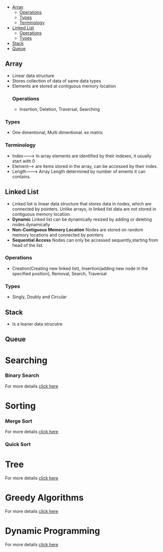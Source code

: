 - [Array](#array)
   - [Operations](#operations)
   - [Types](#types)
   - [Terminology](#terminology)
- [Linked List](#linked-list)
   - [Operations](#operations)
   - [Types](#types)
- [Stack](#stack)
- [Queue](#queue)


## Array
- Linear data structure
- Stores collection of data of same data types
- Elements are stored at contiguous memory location
  ### Operations
  - Insertion, Deletion, Traversal, Searching
 ### Types
 - One dimentional, Multi dimentional. ex matrix
### Terminology
- Index---> In array elements are identified by their indexes, it usually start with 0
- Element--> are items stored in the array, can be accessed by their index.
- Length---> Array Length determined by number of ements it can contains.
  
## Linked List
- Linked list is linear data structure that stores data in nodes, which are connected by pointers. Unlike arrays, in linked list data are not stored in contiguous memory location.
- **Dynamic** Linked list can be dynamically resized by adding or deleting nodes dynamically
- **Non-Contiguous Memory Location** Nodes are stored on random memory locations and connected by pointers
- **Sequential Access** Nodes can only be accessed sequently,starting from head of the list.
### Operations
- Creation(Creating new linked list), Insertion(adding new node in the specified position), Removal, Search, Traversal
### Types
- Singly, Doubly and Circular

## Stack
- Is a leaner data strucutre

## Queue









# Searching 
### Binary Search
For more details [click here](/Java8_Proj/binarysearch.md)
# Sorting
 ### Merge Sort
 For more details [click here](/Java8_Proj/mergesort.md)
 ### Quick Sort
 
# Tree
For more details [click here](/Java8_Proj/tree.md)

# Greedy Algorithms
 For more details [click here](/Java8_Proj/greedyalgorithms.md)
# Dynamic Programming
  For more details [click here](/Java8_Proj/dynamicprogramming.md)

 
